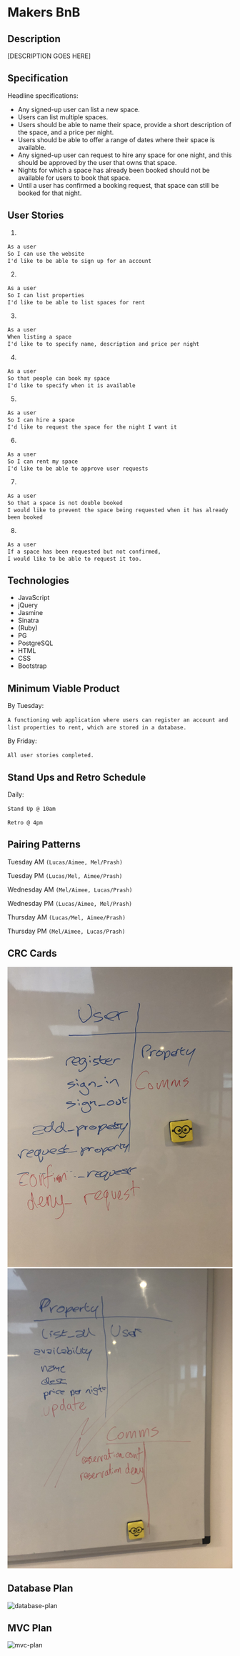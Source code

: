 # Makers BnB #

## Description ##

[DESCRIPTION GOES HERE]

## Specification ##

Headline specifications:
* Any signed-up user can list a new space.
* Users can list multiple spaces.
* Users should be able to name their space, provide a short description of the space, and a price per night.
* Users should be able to offer a range of dates where their space is available.
* Any signed-up user can request to hire any space for one night, and this should be approved by the user that owns that space.
* Nights for which a space has already been booked should not be available for users to book that space.
* Until a user has confirmed a booking request, that space can still be booked for that night.

## User Stories ##

1.
```
As a user
So I can use the website
I'd like to be able to sign up for an account
```
2.
```
As a user
So I can list properties
I'd like to be able to list spaces for rent
```
3.
```
As a user
When listing a space
I'd like to to specify name, description and price per night
```
4.
```
As a user
So that people can book my space
I'd like to specify when it is available
```
5.
```
As a user
So I can hire a space
I'd like to request the space for the night I want it
```
6.
```
As a user
So I can rent my space
I'd like to be able to approve user requests
```
7.
```
As a user
So that a space is not double booked
I would like to prevent the space being requested when it has already been booked
```
8.
```
As a user
If a space has been requested but not confirmed,
I would like to be able to request it too.
```

## Technologies

* JavaScript
* jQuery
* Jasmine
* Sinatra
* (Ruby)
* PG
* PostgreSQL
* HTML
* CSS
* Bootstrap

## Minimum Viable Product ##

By Tuesday:

`A functioning web application where users can register an account and list properties to rent, which are stored in a database.`

By Friday:

`All user stories completed.`

## Stand Ups and Retro Schedule ##

Daily:

`Stand Up @ 10am`

`Retro @ 4pm`

## Pairing Patterns ##

Tuesday AM `(Lucas/Aimee, Mel/Prash)`

Tuesday PM `(Lucas/Mel, Aimee/Prash)`

Wednesday AM `(Mel/Aimee, Lucas/Prash)`

Wednesday PM `(Lucas/Aimee, Mel/Prash)`

Thursday AM `(Lucas/Mel, Aimee/Prash)`

Thursday PM `(Mel/Aimee, Lucas/Prash)`

## CRC Cards ##
![user-card](public/user-card.png)
![property-card](public/property-card.png)

## Database Plan ##
![database-plan](public/database-plan.png)

## MVC Plan ##
![mvc-plan](public/mvc-plan.png)
